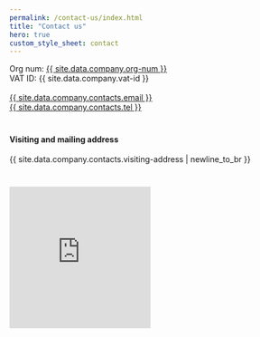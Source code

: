 ```yaml
---
permalink: /contact-us/index.html
title: "Contact us"
hero: true
custom_style_sheet: contact
---
```


<div class="grid-x grid-margin-2">

  <div class="cell medium-4" style="padding-bottom: 20px;">
    <div style="padding-bottom: 20px;">
      <div class="contact-org">
          <span>Org num:</span> <a href="https://www.allabolag.se/{{site.data.company.org-num | replace: '-', '' }}" target="_blank">{{ site.data.company.org-num }}</a><br>
          <span>VAT ID:</span> {{ site.data.company.vat-id }}
        </div>
      <br>
      <div class="contact-email">
        <i class="fas fa-envelope-square fa-fw"></i>
        <a href="mailto:{{ site.data.company.contacts.email }}">{{ site.data.company.contacts.email }}</a>
      </div>
      <div class="contact-phone">
        <i class="fas fa-mobile-alt fa-fw"></i>
        <a href="tel:{{ site.data.company.contacts.tel }}">{{ site.data.company.contacts.tel }}</a>
      </div>
    </div>
    <div style="padding-bottom: 20px;">
      <h4>Visiting and mailing address</h4>
      <div class="contact-address">
          {{ site.data.company.contacts.visiting-address | newline_to_br }}
      </div>
    </div>
  </div>

  <div class="cell medium-8">
    <div class="google-map">
      <iframe width="250" height="250" frameborder="0" style="border:0;" allowfullscreen="" aria-hidden="false" tabindex="0" src="https://maps.google.com/maps?width=250&amp;height=250&amp;hl=en&amp;q=Insight%20Architectures%20AB%20Kungsgatan%2060&amp;ie=UTF8&amp;t=&amp;z=14&amp;iwloc=B&amp;output=embed"></iframe>
    </div>
  </div>
</div>
